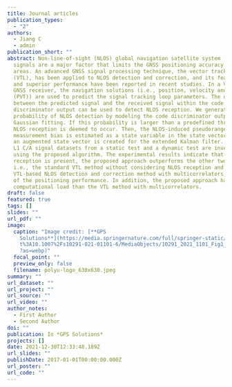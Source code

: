 ```yaml
---
title: Journal articles
publication_types:
  - "2"
authors:
  - Jiang C
  - admin
publication_short: ""
abstract: Non-line-of-sight (NLOS) global navigation satellite system (GNSS)
  signals are a major factor that limits the GNSS positioning accuracy in urban
  areas. An advanced GNSS signal processing technique, the vector tracking loop
  (VTL), has been applied to NLOS detection and correction, and its feasibility
  and superior performance have been reported in recent studies. In a VTL-based
  GNSS receiver, the navigation solutions (i.e., position, velocity and time
  (PVT)) are used to predict the signal tracking loop parameters. The difference
  between the predicted signal and the received signal within the code
  discriminator output can be used to detect NLOS reception. We generate the
  probability of NLOS detection by modeling the code discriminator outputs using
  Gaussian fitting. If this probability is larger than a predefined threshold,
  NLOS reception is deemed to occur. Then, the NLOS-induced pseudorange
  measurement bias is estimated as a state variable in the state vector, i.e.,
  an augmented state vector is created for the extended Kalman filter. Two GPS
  L1 C/A signal datasets from a static test and a dynamic test are investigated
  using the proposed algorithm. The experimental results indicate that when NLOS
  reception is present, the proposed approach outperforms the other two methods,
  i.e., the standard VTL method without considering NLOS reception and the
  VTL-based NLOS detection and correction method with multicorrelators, in terms
  of the positioning performance. In addition, the proposed approach has a lower
  computational load than the VTL method with multicorrelators.
draft: false
featured: true
tags: []
slides: ""
url_pdf: ""
image:
  caption: "Image credit: [**GPS
    Solutions**](https://media.springernature.com/full/springer-static/image/ar\
    t%3A10.1007%2Fs10291-021-01101-6/MediaObjects/10291_2021_1101_Fig1_HTML.png\
    ?as=webp)"
  focal_point: ""
  preview_only: false
  filename: polyu-logo_630x630.jpeg
summary: ""
url_dataset: ""
url_project: ""
url_source: ""
url_video: ""
author_notes:
  - First Author
  - Second Author
doi: ""
publication: In *GPS Solutions*
projects: []
date: 2021-12-30T12:33:48.189Z
url_slides: ""
publishDate: 2017-01-01T00:00:00.000Z
url_poster: ""
url_code: ""
---
```

